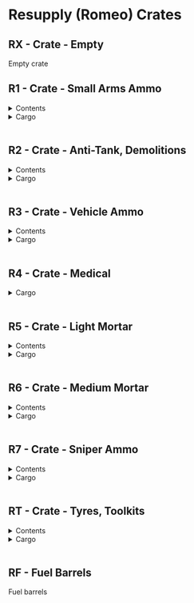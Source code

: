 # Resupply (Romeo) Crates

## RX - Crate - Empty

Empty crate
<br/>

## R1 - Crate - Small Arms Ammo

<details>
<summary>Contents</summary>
<br/>

| Item | Count |
| ----- | ----- |
| 5.56mm 30rnd STANAG | 80 |
| 5.56mm 30rnd STANAG Tracer | 40 |
| 5.56mm 200rnd Belt | 20 |
| 7.62mm 20rnd Marksman Mag | 20 |
| 7.62mm 100rnd GPMG Belt | 10 |
| 40mm Grenade | 30 |
| 40mm White Smoke | 20 |
| 40mm Red Smoke | 10 |
| 40mm Green Smoke | 10 |
| 40mm Blue Smoke | 10 |
| Frag Grenade | 20 |
| White Smoke Grenade | 20 |
| Red Smoke Grenade | 10 |
| Green Smoke Grenade | 10 |
| Blue Smoke Grenade | 10 |
| Purple Smoke Grenade | 10 |
| Flashbang Grenade | 20 |
| 9mm 17rnd Mag | 10 |

<br/>
</details>

<details>
<summary>Cargo</summary>
<br/>

| Item | Count |
| ----- | ----- |
| G1 - Small Arms Ammo | 3 |
| G2 - GPMG Ammo | 1 |

<br/>
</details>
<br/>

## R2 - Crate - Anti-Tank, Demolitions

<details>
<summary>Contents</summary>
<br/>

| Item | Count |
| ----- | ----- |
| Javelin Tube | 10 |
| ILAW HP Tube | 10 |
| ILAW HEDP Tube | 10 |
| NLAW Tube | 10 |
| MAAWS HEAT 75 | 20 |
| MAAWS HE 44 | 5 |
| CLU | 3 |
| M57 Clacker | 3 |
| Dem-block | 10 |
| Satchel Charge | 5 |
| Breaching Charge | 10 |

<br/>
</details>

<details>
<summary>Cargo</summary>
<br/>

| Item | Count |
| ----- | ----- |
| G3 - Anti-Tank | 3 |
| G4 - Heavy Anti-Tank | 2 |

<br/>
</details>
<br/>

## R3 - Crate - Vehicle Ammo

<details>
<summary>Contents</summary>
<br/>

| Item | Count |
| ----- | ----- |
| 12.7mm 100rnd Belt | 30 |
| 40mm 32rnd Belt | 20 |
| 7.62mm 200rnd Box | 20 |

<br/>
</details>

<details>
<summary>Cargo</summary>
<br/>

| Item | Count |
| ----- | ----- |
| G5 - HMG Ammo | 3 |
| G6 - GMG Ammo | 2 |
| G7 - MILAN Ammo | 1 |

<br/>
</details>
<br/>

## R4 - Crate - Medical

<details>
<summary>Cargo</summary>
<br/>

| Item | Count |
| ----- | ----- |
| G14 - Medical | 1 |

<br/>
</details>
<br/>

## R5 - Crate - Light Mortar

<details>
<summary>Contents</summary>
<br/>

| Item | Count |
| ----- | ----- |
| 60mm Mortar | 1 |

<br/>
</details>

<details>
<summary>Cargo</summary>
<br/>

| Item | Count |
| ----- | ----- |
| G8 - Light Mortar HE Ammo | 4 |
| G9 - Light Mortar Smoke Ammo | 2 |

<br/>
</details>
<br/>

## R6 - Crate - Medium Mortar

<details>
<summary>Contents</summary>
<br/>

| Item | Count |
| ----- | ----- |
| 81mm Mortar | 1 |
| Tripod | 1 |
| Illumination Rounds | 20 |

<br/>
</details>

<details>
<summary>Cargo</summary>
<br/>

| Item | Count |
| ----- | ----- |
| G10 - Medium Mortar HE Ammo | 8 |
| G11 - Medium Mortar Smoke Ammo | 2 |

<br/>
</details>
<br/>

## R7 - Crate - Sniper Ammo

<details>
<summary>Contents</summary>
<br/>

| Item | Count |
| ----- | ----- |
| 5rnd .50 HEIAP rounds (AW50) | 30 |
| 5rnd .50 HEIAP tracer rounds (AW50) | 30 |
| 10rnd .50 AP rounds (L135A1) | 30 |
| 10rnd .50 tracer rounds (L135A1) | 30 |
| 5rnd .338 rounds (L115A3) | 30 |
| 5rnd .338 tracer rounds (L115A3) | 30 |

<br/>
</details>

<details>
<summary>Cargo</summary>
<br/>

| Item | Count |
| ----- | ----- |
| G12 - Sniper Ammo | 2 |
| G13 - Heavy Sniper Ammo | 1 |

<br/>
</details>
<br/>

## RT - Crate - Tyres, Toolkits

<details>
<summary>Contents</summary>
<br/>

| Item | Count |
| ----- | ----- |
| ToolKit | 2 |

<br/>
</details>

<details>
<summary>Cargo</summary>
<br/>

| Item | Count |
| ----- | ----- |
| Wheel | 10 |

<br/>
</details>
<br/>

## RF - Fuel Barrels

Fuel barrels

<br/>

